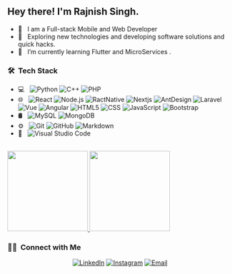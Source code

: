 <h2> Hey there! I'm Rajnish Singh.</h2>

- 🤔 &nbsp; I am a Full-stack Mobile and Web Developer
- 🤔 &nbsp; Exploring new technologies and developing software solutions and quick hacks.
- 🤔 &nbsp; I’m currently learning Flutter and MicroServices .

<h3> 🛠 &nbsp;Tech Stack</h3>

- 💻 &nbsp;
  ![Python](https://img.shields.io/badge/-Python-333333?style=flat&logo=python)
  ![C++](https://img.shields.io/badge/-C++-333333?style=flat&logo=C%2B%2B&logoColor=00599C)
  ![PHP](https://img.shields.io/badge/-PHP-333333?style=flat&logo=phpB&logoColor=00599C)
- 🌐 &nbsp;
  ![React](https://img.shields.io/badge/-React-333333?style=flat&logo=react)
  ![Node.js](https://img.shields.io/badge/-Node.js-333333?style=flat&logo=node.js)
  ![RactNative](https://img.shields.io/badge/-ReactNative-333333?style=flat&logo=reactnative)
  ![Nextjs](https://img.shields.io/badge/-Next.js-333333?style=flat&logo=next.js)
  ![AntDesign](https://img.shields.io/badge/-AntDesign.js-333333?style=flat&logo=ant-design)
  ![Laravel](https://img.shields.io/badge/-Laravel-333333?style=flat&logo=laravel)
  ![Vue](https://img.shields.io/badge/-Vue.js-333333?style=flat&logo=vue.js)
  ![Angular](https://img.shields.io/badge/-Node.js-333333?style=flat&logo=angular.js)
  ![HTML5](https://img.shields.io/badge/-HTML5-333333?style=flat&logo=HTML5)
  ![CSS](https://img.shields.io/badge/-CSS-333333?style=flat&logo=CSS3&logoColor=1572B6)
  ![JavaScript](https://img.shields.io/badge/-JavaScript-333333?style=flat&logo=javascript)
  ![Bootstrap](https://img.shields.io/badge/-Bootstrap-333333?style=flat&logo=bootstrap&logoColor=563D7C)
- 🛢 &nbsp;
  ![MySQL](https://img.shields.io/badge/-MySQL-333333?style=flat&logo=mysql)
  ![MongoDB](https://img.shields.io/badge/-MongoDB-333333?style=flat&logo=mongodb)
- ⚙️ &nbsp;
  ![Git](https://img.shields.io/badge/-Git-333333?style=flat&logo=git)
  ![GitHub](https://img.shields.io/badge/-GitHub-333333?style=flat&logo=github)
  ![Markdown](https://img.shields.io/badge/-Markdown-333333?style=flat&logo=markdown)
- 🔧 &nbsp;
  ![Visual Studio Code](https://img.shields.io/badge/-Visual%20Studio%20Code-333333?style=flat&logo=visual-studio-code&logoColor=007ACC)

<br/>

<a href="https://github.com/rajnish42413">
  <img height="180em" src="https://github-readme-stats.vercel.app/api?username=rajnish42413&theme=tokyonight&show_icons=true" />
  <img height="180em" src="https://github-readme-stats.vercel.app/api/top-langs/?username=rajnish42413&theme=tokyonight&layout=compact" />
</a>

<br/>

<h3> 🤝🏻 &nbsp;Connect with Me </h3>

<p align="center">
<a href="https://www.linkedin.com/in/rajnish42413/"><img alt="LinkedIn" src="https://img.shields.io/badge/LinkedIn-rajnish42413-blue?style=flat-square&logo=linkedin"></a>
<a href="https://www.instagram.com/rajnish42413/"><img alt="Instagram" src="https://img.shields.io/badge/Instagram-rajnish42413-blue?style=flat-square&logo=instagram"></a>
<a href="mailto:rajnish42413@gmail.com"><img alt="Email" src="https://img.shields.io/badge/Email-rajnish42413@gmail.com-blue?style=flat-square&logo=gmail"></a>
</p>
